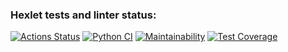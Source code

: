 ### Hexlet tests and linter status:
[![Actions Status](https://github.com/cyrilmcshow/python-project-50/actions/workflows/hexlet-check.yml/badge.svg)](https://github.com/cyrilmcshow/python-project-50/actions)
[![Python CI](https://github.com/cyrilmcshow/python-project-50/actions/workflows/tests-and-linter.yml/badge.svg)](https://github.com/cyrilmcshow/python-project-50/actions/workflows/tests-and-linter.yml)
[![Maintainability](https://api.codeclimate.com/v1/badges/759630111352b20f742c/maintainability)](https://codeclimate.com/github/cyrilmcshow/python-project-50/maintainability)
[![Test Coverage](https://api.codeclimate.com/v1/badges/759630111352b20f742c/test_coverage)](https://codeclimate.com/github/cyrilmcshow/python-project-50/test_coverage)
